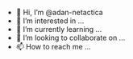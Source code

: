 - 👋 Hi, I’m @adan-netactica
- 👀 I’m interested in ...
- 🌱 I’m currently learning ...
- 💞️ I’m looking to collaborate on ...
- 📫 How to reach me ...

<!---
adan-netactica/adan-netactica is a ✨ special ✨ repository because its `README.md` (this file) appears on your GitHub profile.
You can click the Preview link to take a look at your changes.
--->
